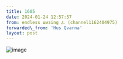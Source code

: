 ```yaml
---
title: 1605
date: 2024-01-24 12:57:57
from: endless шизing ⍼ (channel1162404975)
forwarded\_from: 'Hus Qvarna'
layout: post
---
```


![image](photos/photo_238@24-01-2024_12-57-57.jpg)


